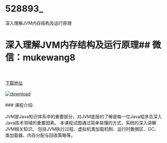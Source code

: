 # 528893_
深入理解JVM内存结构及运行原理
# 深入理解JVM内存结构及运行原理## 微信：mukewang8
<br/></br>[下载地址](http://www.36tz.cn/article/528893 "下载地址")
<br/></br>[![download](http://36tz.cn/muke_img/2019_11_11111-2-300x146.jpg "下载地址")](http://www.36tz.cn/article/528893 "下载地址")
<br/></br>### 课程介绍:<br/></br>JVM是Java知识体系中的重要部分，对JVM底层的了解是每一位Java程序员深入Java技术领域的重要因素。
本课程试图通过简单易懂的方式，系统的深入讲解JVM相关知识。
包括JVM执行过程、虚拟机类加载机制、运行时数据区、GC、类加载器、内存分配与回收策略等。


 
